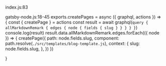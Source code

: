 index.js:83


gatsby-node.js:18-45
exports.createPages = async ({ graphql, actions }) => {
const { createPage } = actions
const result = await graphql(` query { allMarkdownRemark { edges { node { fields { slug } } } } } `)
console.log(result)
result.data.allMarkdownRemark.edges.forEach(({ node }) => {
createPage({
path: node.fields.slug,
component: path.resolve(`./src/templates/blog-template.js`),
context: {
slug: node.fields.slug,
},
})
})

}
